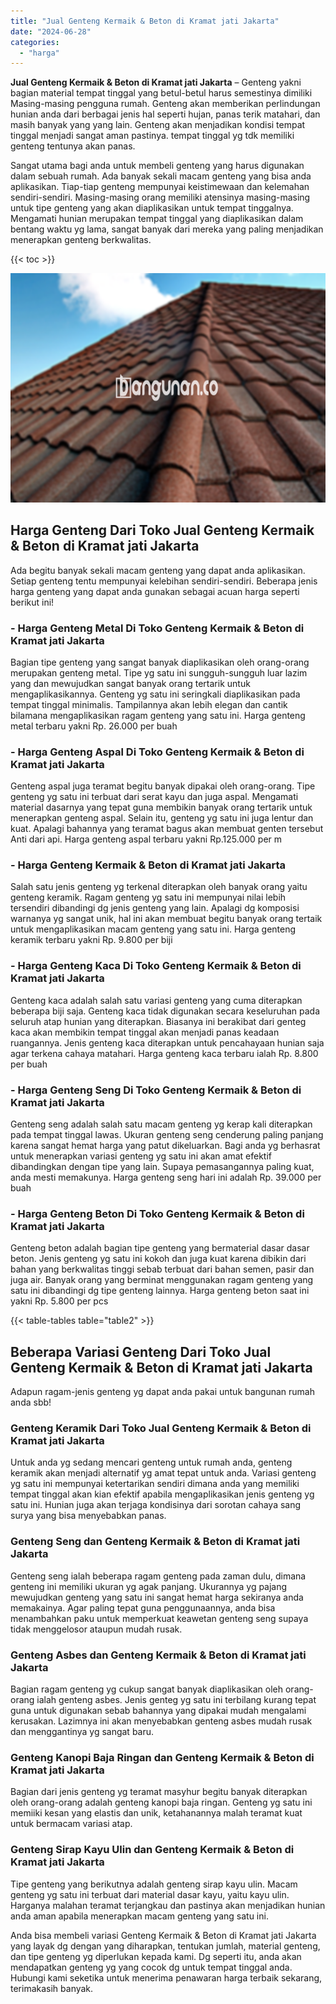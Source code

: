 ```yaml
---
title: "Jual Genteng Kermaik & Beton di Kramat jati Jakarta"
date: "2024-06-28"
categories: 
  - "harga"
---
```


**Jual Genteng Kermaik & Beton di Kramat jati Jakarta** – Genteng yakni bagian material tempat tinggal yang betul-betul harus semestinya dimiliki Masing-masing pengguna rumah. Genteng akan memberikan perlindungan hunian anda dari berbagai jenis hal seperti hujan, panas terik matahari, dan masih banyak yang yang lain. Genteng akan menjadikan kondisi tempat tinggal menjadi sangat aman pastinya. tempat tinggal yg tdk memiliki genteng tentunya akan panas.

Sangat utama bagi anda untuk membeli genteng yang harus digunakan dalam sebuah rumah. Ada banyak sekali macam genteng yang bisa anda aplikasikan. Tiap-tiap genteng mempunyai keistimewaan dan kelemahan sendiri-sendiri. Masing-masing orang memiliki atensinya masing-masing untuk tipe genteng yang akan diaplikasikan untuk tempat tinggalnya. Mengamati hunian merupakan tempat tinggal yang diaplikasikan dalam bentang waktu yg lama, sangat banyak dari mereka yang paling menjadikan menerapkan genteng berkwalitas.

{{< toc >}}

![Jual Genteng Kermaik & Beton di Kramat jati Jakarta](/images/genteng-minimalis-murah11.png)

## Harga Genteng Dari Toko Jual Genteng Kermaik & Beton di Kramat jati Jakarta

Ada begitu banyak sekali macam genteng yang dapat anda aplikasikan. Setiap genteng tentu mempunyai kelebihan sendiri-sendiri. Beberapa jenis harga genteng yang dapat anda gunakan sebagai acuan harga seperti berikut ini!

### \- Harga Genteng Metal Di Toko Genteng Kermaik & Beton di Kramat jati Jakarta

Bagian tipe genteng yang sangat banyak diaplikasikan oleh orang-orang merupakan genteng metal. Tipe yg satu ini sungguh-sungguh luar lazim yang dan mewujudkan sangat banyak orang tertarik untuk mengaplikasikannya. Genteng yg satu ini seringkali diaplikasikan pada tempat tinggal minimalis. Tampilannya akan lebih elegan dan cantik bilamana mengaplikasikan ragam genteng yang satu ini. Harga genteng metal terbaru yakni Rp. 26.000 per buah

### \- Harga Genteng Aspal Di Toko Genteng Kermaik & Beton di Kramat jati Jakarta

Genteng aspal juga teramat begitu banyak dipakai oleh orang-orang. Tipe genteng yg satu ini terbuat dari serat kayu dan juga aspal. Mengamati material dasarnya yang tepat guna membikin banyak orang tertarik untuk menerapkan genteng aspal. Selain itu, genteng yg satu ini juga lentur dan kuat. Apalagi bahannya yang teramat bagus akan membuat genten tersebut Anti dari api. Harga genteng aspal terbaru yakni Rp.125.000 per m

### \- Harga Genteng Kermaik & Beton di Kramat jati Jakarta

Salah satu jenis genteng yg terkenal diterapkan oleh banyak orang yaitu genteng keramik. Ragam genteng yg satu ini mempunyai nilai lebih tersendiri dibandingi dg jenis genteng yang lain. Apalagi dg komposisi warnanya yg sangat unik, hal ini akan membuat begitu banyak orang tertaik untuk mengaplikasikan macam genteng yang satu ini. Harga genteng keramik terbaru yakni Rp. 9.800 per biji

### \- Harga Genteng Kaca Di Toko Genteng Kermaik & Beton di Kramat jati Jakarta

Genteng kaca adalah salah satu variasi genteng yang cuma diterapkan beberapa biji saja. Genteng kaca tidak digunakan secara keseluruhan pada seluruh atap hunian yang diterapkan. Biasanya ini berakibat dari genteg kaca akan membikin tempat tinggal akan menjadi panas keadaan ruangannya. Jenis genteng kaca diterapkan untuk pencahayaan hunian saja agar terkena cahaya matahari. Harga genteng kaca terbaru ialah Rp. 8.800 per buah

### \- Harga Genteng Seng Di Toko Genteng Kermaik & Beton di Kramat jati Jakarta

Genteng seng adalah salah satu macam genteng yg kerap kali diterapkan pada tempat tinggal lawas. Ukuran genteng seng cenderung paling panjang karena sangat hemat harga yang patut dikeluarkan. Bagi anda yg berhasrat untuk menerapkan variasi genteng yg satu ini akan amat efektif dibandingkan dengan tipe yang lain. Supaya pemasangannya paling kuat, anda mesti memakunya. Harga genteng seng hari ini adalah Rp. 39.000 per buah

### \- Harga Genteng Beton Di Toko Genteng Kermaik & Beton di Kramat jati Jakarta

Genteng beton adalah bagian tipe genteng yang bermaterial dasar dasar beton. Jenis genteng yg satu ini kokoh dan juga kuat karena dibikin dari bahan yang berkwalitas tinggi sebab terbuat dari bahan semen, pasir dan juga air. Banyak orang yang berminat menggunakan ragam genteng yang satu ini dibandingi dg tipe genteng lainnya. Harga genteng beton saat ini yakni Rp. 5.800 per pcs

{{< table-tables table="table2" >}}

## Beberapa Variasi Genteng Dari Toko Jual Genteng Kermaik & Beton di Kramat jati Jakarta

Adapun ragam-jenis genteng yg dapat anda pakai untuk bangunan rumah anda sbb!

### Genteng Keramik Dari Toko Jual Genteng Kermaik & Beton di Kramat jati Jakarta

Untuk anda yg sedang mencari genteng untuk rumah anda, genteng keramik akan menjadi alternatif yg amat tepat untuk anda. Variasi genteng yg satu ini mempunyai ketertarikan sendiri dimana anda yang memiliki tempat tinggal akan kian efektif apabila mengaplikasikan jenis genteng yg satu ini. Hunian juga akan terjaga kondisinya dari sorotan cahaya sang surya yang bisa menyebabkan panas.

### Genteng Seng dan Genteng Kermaik & Beton di Kramat jati Jakarta

Genteng seng ialah beberapa ragam genteng pada zaman dulu, dimana genteng ini memiliki ukuran yg agak panjang. Ukurannya yg pajang mewujudkan genteng yang satu ini sangat hemat harga sekiranya anda memakainya. Agar paling tepat guna penggunaannya, anda bisa menambahkan paku untuk memperkuat keawetan genteng seng supaya tidak menggelosor ataupun mudah rusak.

### Genteng Asbes dan Genteng Kermaik & Beton di Kramat jati Jakarta

Bagian ragam genteng yg cukup sangat banyak diaplikasikan oleh orang-orang ialah genteng asbes. Jenis genteg yg satu ini terbilang kurang tepat guna untuk digunakan sebab bahannya yang dipakai mudah mengalami kerusakan. Lazimnya ini akan menyebabkan genteng asbes mudah rusak dan menggantinya yg sangat baru.

### Genteng Kanopi Baja Ringan dan Genteng Kermaik & Beton di Kramat jati Jakarta

Bagian dari jenis genteng yg teramat masyhur begitu banyak diterapkan oleh orang-orang adalah genteng kanopi baja ringan. Genteng yg satu ini memiiki kesan yang elastis dan unik, ketahanannya malah teramat kuat untuk bermacam variasi atap.

### Genteng Sirap Kayu Ulin dan Genteng Kermaik & Beton di Kramat jati Jakarta

Tipe genteng yang berikutnya adalah genteng sirap kayu ulin. Macam genteng yg satu ini terbuat dari material dasar kayu, yaitu kayu ulin. Harganya malahan teramat terjangkau dan pastinya akan menjadikan hunian anda aman apabila menerapkan macam genteng yang satu ini.

Anda bisa membeli variasi Genteng Kermaik & Beton di Kramat jati Jakarta yang layak dg dengan yang diharapkan, tentukan jumlah, material genteng, dan tipe genteng yg diperlukan kepada kami. Dg seperti itu, anda akan mendapatkan genteng yg yang cocok dg untuk tempat tinggal anda. Hubungi kami seketika untuk menerima penawaran harga terbaik sekarang, terimakasih banyak.

